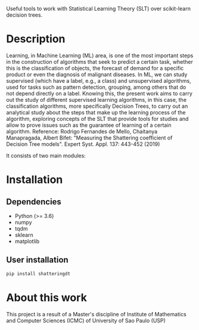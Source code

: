 Useful tools to work with Statistical Learning Theory (SLT) over scikit-learn decision trees.

# Description

Learning, in Machine Learning (ML) area, is one of the most important steps in the construction of algorithms that seek to predict a certain task, whether this is the classification of objects, the forecast of demand for a specific product or even the diagnosis of malignant diseases. In ML, we can study supervised (which have a label, e.g., a class) and unsupervised algorithms, used for tasks such as pattern detection, grouping, among others that do not depend directly on a label. Knowing this, the present work aims to carry out the study of different supervised learning algorithms, in this case, the classification algorithms, more specifically Decision Trees, to carry out an analytical study about the steps that make up the learning process of the algorithm, exploring concepts of the SLT that provide tools for studies and allow to prove issues such as the guarantee of learning of a certain algorithm. Reference: Rodrigo Fernandes de Mello, Chaitanya Manapragada, Albert Bifet: "Measuring the Shattering coefficient of Decision Tree models". Expert Syst. Appl. 137: 443-452 (2019)

It consists of two main modules:

# Installation
 
## Dependencies

- Python (>= 3.6)
- numpy
- tqdm
- sklearn
- matplotlib

## User installation

```bash
pip install shatteringdt
```

# About this work

This project is a result of a Master's discipline of Institute of Mathematics and Computer Sciences (ICMC) of University of Sao Paulo (USP)